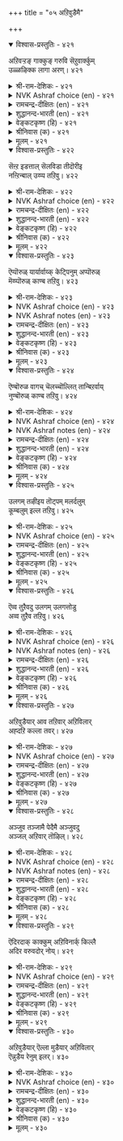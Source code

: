 +++
title = "०५ अऱिवुडैमै"

+++


<details open><summary>विश्वास-प्रस्तुतिः - ४२१</summary>

अऱिवऱ्ऱङ् गाक्कुङ् गरुवि सॆऱुवार्क्कुम्  
उळ्ळऴिक्क लागा अरण्।       ४२१
</details>

<details><summary>श्री-राम-देशिकः - ४२१</summary>

अनर्थोन्मूलने मूलसाधनं ज्ञानमिष्यते ।  
रिपूणां दुष्प्रवेशं तदन्तःप्राकारवद्भवेत् ॥ ४२१॥
</details>

<details><summary>NVK Ashraf choice (en) - ४२१</summary>

०४२१
Wisdom is a weapon of defence,
An inner fortress no foe can raze.
(P.S. Sundaram)
</details>

<details><summary>रामचन्द्र-दीक्षितः (en) - ४२१</summary>

421\. aṟivu, aṟṟam kākkum karuvi; ceṟuvārkkum  
uḷ aḻikkal ākā araṇ.

421\. The weapon of wisdom saves one from evil. It is a citadel which cannot be destroyed by the foe.  
</details>

<details><summary>शुद्धानन्द-भारती (en) - ४२१</summary>

1\. அறிவற்றங் காக்குங் கருவி செறுவார்க்கும்  
உள்ளழிக்க லாகா அரண்.  
Wisdom's weapon wards off all woes  
It is a fort defying foes.        421  
</details>

<details><summary>वेङ्कटकृष्ण (हि) - ४२१</summary>

421
रक्षा हित कै नाश से, बुद्धिरूप औजार ।  
है भी रिपुओं के लिये, दुर्गम दुर्ग आपार ॥
</details>

<details><summary>श्रीनिवास (क) - ४२१</summary>

421. अरिवु ऎन्नुवुदु अळिवुण्टागदन्तॆ रक्षिसुव आयुध; अल्लदॆ शत्रुगळिगू ऎदुरिसलागद भद्रवाद कोटॆ ऎनिसुवुदु.

</details>

<details><summary>मूलम् - ४२१</summary>

अऱिवऱ्ऱङ् गाक्कुङ् गरुवि सॆऱुवार्क्कुम्
उळ्ळऴिक्क लागा अरण्। ४२१
</details>

<details open><summary>विश्वास-प्रस्तुतिः - ४२२</summary>

सॆऩ्ऱ इडत्ताल् सॆलविडा तीदॊरीइ  
नऩ्ऱिन्बाल् उय्प्प तऱिवु।       ४२२
</details>

<details><summary>श्री-राम-देशिकः - ४२२</summary>

निगृह्य चञ्चलं चित्तं दुष्कृत्याद्विनिवर्त्य तत् ।  
नियोजनं च सत्कार्ये ज्ञानप्राप्तेः फलं भवेत् ॥ ४२२॥
</details>

<details><summary>NVK Ashraf choice (en) - ४२२</summary>

०४२२
Wisdom checks the wandering mind
And pulls it from ill to good.
(P.S. Sundaram)
</details>

<details><summary>रामचन्द्र-दीक्षितः (en) - ४२२</summary>

422\. ceṉṟa iṭattāl celaviṭā, tītu orīi,  
naṉṟiṉ pāl uyppatu-aṟivu.

422\. Wisdom bridles the wandering mind, keeps it away from evil and bids it tread the right path.  
</details>

<details><summary>शुद्धानन्द-भारती (en) - ४२२</summary>

2\. சென்ற இடத்தால் செலவிடா தீதொரீஇ  
நன்றின்பால் உய்ப்ப தறிவு.  
Wisdom checks the straying senses  
Expels evils, impels goodness.        422  
</details>

<details><summary>वेङ्कटकृष्ण (हि) - ४२२</summary>

422
मनमाना जाने न दे, पाप-मार्ग से थाम ।  
मन को लाना सुपथ पर, रहा बुद्धि का काम ॥
</details>

<details><summary>श्रीनिवास (क) - ४२२</summary>

422. मनस्सन्नु होदॆडॆगॆल्ला होगलु बिडदॆ, कॆट्ट विचारगळिन्द दूर माडि, ऒळ्ळॆय मार्गदल्लि ऒय्युवुदे अरिवु.

</details>

<details><summary>मूलम् - ४२२</summary>

सॆऩ्ऱ इडत्ताल् सॆलविडा तीदॊरीइ
नऩ्ऱिऩ्पाल् उय्प्प तऱिवु। ४२२
</details>

<details open><summary>विश्वास-प्रस्तुतिः - ४२३</summary>

ऎप्पॊरुळ् यार्यार्वाय्क् केट्पिनुम् अप्पॊरुळ्  
मॆय्प्पॊरुळ् काण्ब तऱिवु।       ४२३
</details>

<details><summary>श्री-राम-देशिकः - ४२३</summary>

बहुभ्यो विषयान् श्रुत्वा तेषु यः क्षेमदायकः ।  
विमृश्य तस्य निश्कर्षे साधनं ज्ञानमुच्यते ॥ ४२३॥
</details>

<details><summary>NVK Ashraf choice (en) - ४२३</summary>

०४२३
The mark of wisdom is to discern the truth
From whatever source it is heard.
(N.V.K. Ashraf)
</details>

<details><summary>NVK Ashraf notes (en) - ४२३</summary>

४२३. Compare with ३५५. "Wisdom is to ascertain reality in whatever way things are presented" - (K. Kannan)
</details>

<details><summary>रामचन्द्र-दीक्षितः (en) - ४२३</summary>

423\. ep poruḷ yār yār vāyk kēṭpiṉum, ap poruḷ  
meyp poruḷ kāṇpatu-aṟivu.

423\. Wisdom seeks the truth of all things which are heard or uttered.  
</details>

<details><summary>शुद्धानन्द-भारती (en) - ४२३</summary>

3\. எப்பொருள் யார்யார்வாய்க் கேட்பினும் அப்பொருள்  
மெய்ப்பொருள் காண்பது அறிவு.  
To grasp the Truth from everywhere  
From everyone is wisdom fair.        423  
</details>

<details><summary>वेङ्कटकृष्ण (हि) - ४२३</summary>

423
चाहे जिससे भी सुनें, कोई भी हो बात ।  
तत्व-बोध उस बात का, बुद्धि युक्तता ज्ञात ॥
</details>

<details><summary>श्रीनिवास (क) - ४२३</summary>

423. याव विषयवन्ने आगलि, यारिन्द केळि तिळिदुकॊण्डरू, आ विषयद सत्यवन्नु कण्डुकॊळ्ळुवुदे शुद्धवाद अरिवु.

</details>

<details><summary>मूलम् - ४२३</summary>

ऎप्पॊरुळ् यार्यार्वाय्क् केट्पिऩुम् अप्पॊरुळ्
मॆय्प्पॊरुळ् काण्ब तऱिवु। ४२३
</details>

<details open><summary>विश्वास-प्रस्तुतिः - ४२४</summary>

ऎण्बॊरुळ वागच् चॆलच्चॊल्लित् तान्बिऱर्वाय्  
नुण्बॊरुळ् काण्ब तऱिवु।       ४२४
</details>

<details><summary>श्री-राम-देशिकः - ४२४</summary>

स्पष्टार्थकं सुविज्ञेयं ज्ञानी वाक्यमुदीरयेत् ।  
श्रुत्वाऽन्यवचनं क्लिष्टमपि विद्याद्विमृश्य च ॥ ४२४॥
</details>

<details><summary>NVK Ashraf choice (en) - ४२४</summary>

०४२४
Wisdom lies in simplifying intricate facts
And grasping that of others, however intricate. *
(N.V.K. Ashraf), (K. Krishnaswamy & Vijaya Ramkumar)
</details>

<details><summary>NVK Ashraf notes (en) - ४२४</summary>

४२४. (K. Krishnaswamy & Vijaya Ramkumar)'s full explanatory translation. "Wisdom lies in making anything easy for others to understand, and easily understanding what others say, however intricate"  
</details>

<details><summary>रामचन्द्र-दीक्षितः (en) - ४२४</summary>

424\. eṇ poruḷavākac celac colli, tāṉ piṟarvāy  
nuṇ poruḷ kāṇpatu-aṟivu.

424\. Wisdom unravels things subtle and seeks them in others.  
</details>

<details><summary>शुद्धानन्द-भारती (en) - ४२४</summary>

4\. எண்பொருள வாகச் செலச்சொல்லித் தான் பிறர்வாய்  
நுண்பொருள் காண்பது அறிவு.  
Speaking out thoughts in clear trends  
Wisdom subtle sense comprehends.        424  
</details>

<details><summary>वेङ्कटकृष्ण (हि) - ४२४</summary>

424
कह प्रभावकर ढंग से, सुगम बना स्वविचार ।  
सुधी समझता अन्य के, सूक्ष्म कथन का सार ॥
</details>

<details><summary>श्रीनिवास (क) - ४२४</summary>

424. तानु ऒन्दु विषयवन्नु हेळुवाग, अदु जॆन्नागि प्रतिफलिसुवन्तॆ सरळवागि, मनमुट्टुवन्तॆ हेळि, इतररिन्द तिळिद विषयगळल्लिरुव सूक्ष्म विचारगळन्नु कण्डुकॊळ्ळुवुदे अरिवु.

</details>

<details><summary>मूलम् - ४२४</summary>

ऎण्बॊरुळ वागच् चॆलच्चॊल्लित् ताऩ्पिऱर्वाय्
नुण्बॊरुळ् काण्ब तऱिवु। ४२४
</details>

<details open><summary>विश्वास-प्रस्तुतिः - ४२५</summary>

उलगम् तऴीइय तॊट्पम् मलर्दलुम्  
कूम्बलुम् इल्ल तऱिवु।       ४२५
</details>

<details><summary>श्री-राम-देशिकः - ४२५</summary>

व्यस्ने च सुखे स्निग्धान् समभावेन पश्यति ।  
महद्भिः स्नेहमाप्नोति ज्ञानवान् ज्ञानसाधनात् ॥ ४२५॥
</details>

<details><summary>NVK Ashraf choice (en) - ४२५</summary>

०४२५
Prudence goes with the world,
But wisdom is not a lotus to open and shut at will. *
(P.S. Sundaram)
</details>

<details><summary>रामचन्द्र-दीक्षितः (en) - ४२५</summary>

425\. ulakam taḻīiyatu oṭpam; malartalum  
kūmpalum illatu-aṟivu.

425\. To befriend the world is wisdom; and wisdom is not inconstant like the flower that blossoms and fades.  
</details>

<details><summary>शुद्धानन्द-भारती (en) - ४२५</summary>

5\. உலகம் தழீஇய தொட்பம் மலர்தலும்  
கூம்பலும் இல்ல தறிவு.  
The wise-world the wise befriend  
They bloom nor gloom, equal in mind.        425  
</details>

<details><summary>वेङ्कटकृष्ण (हि) - ४२५</summary>

425
मैत्री उत्तम जगत की, करते हैं धीमान ।  
खिल कर सकुचाती नहीं, सुधी-मित्रता बान ॥
</details>

<details><summary>श्रीनिवास (क) - ४२५</summary>

425. लोकदल्लि महनीयरादवर स्नेह माडुवुदु, आ स्नेहवु कमलद हूविनन्तॆ ऒम्मॆ अरळुवुदागली, मत्तॊम्मॆ मुच्चिकॊळ्ळुवुदागली इरदॆ, सदा ऒन्दे समनागिरुवन्तॆ माडुवुदु अरिवु.

</details>

<details><summary>मूलम् - ४२५</summary>

उलगम् तऴीइय तॊट्पम् मलर्दलुम्
कूम्बलुम् इल्ल तऱिवु। ४२५
</details>

<details open><summary>विश्वास-प्रस्तुतिः - ४२६</summary>

ऎव्व तुऱैवदु उलगम् उलगत्तोडु  
अव्व तुऱैव तऱिवु।       ४२६
</details>

<details><summary>श्री-राम-देशिकः - ४२६</summary>

सदाचारपरा लोकाः येन यान्ति पथाऽनिशम् ।  
प्रवर्तनं तमालम्ब्य ज्ञानशीलस्य लक्षणम् ॥ ४२६॥
</details>

<details><summary>NVK Ashraf choice (en) - ४२६</summary>

०४२६
It is a part of wisdom to conform
To the ways of the world.
(V.V.S. Aiyar)
</details>

<details><summary>NVK Ashraf notes (en) - ४२६</summary>

४२६. Compare with १४०. "Those are fools, however learned, who have not learnt to walk with the world" - (P.S. Sundaram)
</details>

<details><summary>रामचन्द्र-दीक्षितः (en) - ४२६</summary>

426\. evvatu uṟaivatu ulakam, ulakattoṭu  
avvatu uṟaivatu-aṟivu.

426\. To be one with the world is wisdom.  
</details>

<details><summary>शुद्धानन्द-भारती (en) - ४२६</summary>

6\. எவ்வ துறைவது உலகம் உலகத்தோடு  
அவ்வ துறைவது அறிவு.  
As moves the world so move the wise  
In tune with changing times and ways.        426  
</details>

<details><summary>वेङ्कटकृष्ण (हि) - ४२६</summary>

426
जैसा लोकाचार है, उसके ही उपयुक्त ।  
जो करना है आचारण, वही सुधी के युक्त ॥
</details>

<details><summary>श्रीनिवास (क) - ४२६</summary>

426. लोकवु हेगॆ नडॆदुकॊळ्ळुवुदो अदक्कॆ हॊन्दिकॊण्डन्तॆ तानू बाळुवुदे अरिवु.

</details>

<details><summary>मूलम् - ४२६</summary>

ऎव्व तुऱैवदु उलगम् उलगत्तोडु
अव्व तुऱैव तऱिवु। ४२६
</details>

<details open><summary>विश्वास-प्रस्तुतिः - ४२७</summary>

अऱिवुडैयार् आव तऱिवार् अऱिविलार्  
अह्दऱि कल्ला तवर्।       ४२७
</details>

<details><summary>श्री-राम-देशिकः - ४२७</summary>

पूर्वं भाविफलं ज्ञातुं समर्था ज्ञानिनो मताः ।  
तद् ज्ञातुमसमर्थास्तु मन्तव्या ज्ञानवर्जिताः ॥ ४२७॥
</details>

<details><summary>NVK Ashraf choice (en) - ४२७</summary>

०४२७
The wise know what comes next.
The unwise lack that wisdom.
(P.S. Sundaram), ( Shuddhananda Bharatiar)
</details>

<details><summary>रामचन्द्र-दीक्षितः (en) - ४२७</summary>

427\. aṟivu uṭaiyār āvatu aṟivār; aṟivu ilār  
aḵtu aṟikallātavar.

427\. Wisdom knows the future but not ignorance.  
</details>

<details><summary>शुद्धानन्द-भारती (en) - ४२७</summary>

7\. அறிவுடையார் ஆவ தறிவார் அறிவிலார்  
அஃதறி கல்லா தவர்.  
The wise foresee what is to come  
The unwise lack in that wisdom.        427  
</details>

<details><summary>वेङ्कटकृष्ण (हि) - ४२७</summary>

427
बुद्धिमान वे हैं जिन्हें, है भविष्य का ज्ञान ।  
बुद्धिहीन वे हैं जिन्हें, प्राप्त नहीं वह ज्ञान ॥
</details>

<details><summary>श्रीनिवास (क) - ४२७</summary>

427. अरिवुळ्ळवरु मुन्दॆ आगुवुदन्नु अरियबल्लरु; अरिविल्लदवरु अदन्नरियलु असमर्थरु.

</details>

<details><summary>मूलम् - ४२७</summary>

अऱिवुडैयार् आव तऱिवार् अऱिविलार्
अह्दऱि कल्ला तवर्। ४२७
</details>

<details open><summary>विश्वास-प्रस्तुतिः - ४२८</summary>

अञ्जुव तञ्जामै पेदैमै अञ्जुवदु  
अञ्जल् अऱिवार् तॊऴिल्।       ४२८
</details>

<details><summary>श्री-राम-देशिकः - ४२८</summary>

ये न बिभ्यति ते मूढा दुष्कृत्यात् पापभीतिदात् ।  
भीरुता पापकृत्येषु धीमतां प्रकृतिर्भवेत् ॥ ४२८॥
</details>

<details><summary>NVK Ashraf choice (en) - ४२८</summary>

०४२८
It is folly not to fear what ought to be feared.
The wise dread what ought to be dreaded. *
(Satguru Subramuniyaswami)
</details>

<details><summary>NVK Ashraf notes (en) - ४२८</summary>

४२८. Compare with २०१. "The sinful will not dread; the great will dread the wanton pride of sinful action" - (M.S. Poornalingam Pillai)
</details>

<details><summary>रामचन्द्र-दीक्षितः (en) - ४२८</summary>

428\. añcuvatu añcāmai pētaimai; añcuvatu  
añcal, aṟivār toḻil.

428\. It is folly not to fear what must be feared. It is wisdom to fear what must be feared.  
</details>

<details><summary>शुद्धानन्द-भारती (en) - ४२८</summary>

8\. அஞ்சுவது அஞ்சாமை பேதைமை அஞ்சுவது  
அஞ்சல் அறிவார் தொழில்.  
Fear the frightful and act wisely  
Not to fear the frightful's folly.        428  
</details>

<details><summary>वेङ्कटकृष्ण (हि) - ४२८</summary>

428
निर्भयता भेतव्य से, है जड़ता का नाम ।  
भय रखना भेतव्य से, रहा सुधी का काम ॥
</details>

<details><summary>श्रीनिवास (क) - ४२८</summary>

428. अञ्जबेकाद विषयगळल्लि हॆदरदिरुवुदु मूर्खतनवॆन्निसुवुदु; अञ्जबेकाद विषयगळल्लि अञ्जि नडॆदुकॊळ्ळुवुदे अरिवुळ्ळवर धर्म.

</details>

<details><summary>मूलम् - ४२८</summary>

अञ्जुव तञ्जामै पेदैमै अञ्जुवदु
अञ्जल् अऱिवार् तॊऴिल्। ४२८
</details>

<details open><summary>विश्वास-प्रस्तुतिः - ४२९</summary>

ऎदिरदाक् काक्कुम् अऱिविनार्क् किल्लै  
अदिर वरुवदोर् नोय्।       ४२९
</details>

<details><summary>श्री-राम-देशिकः - ४२९</summary>

भाविशोकोन्मूलनैकदक्षाणां धीमतां पुरा ।  
चित्तक्षोभकरं दुःखं न कदाचिद्भविष्यति ॥ ४२९॥
</details>

<details><summary>NVK Ashraf choice (en) - ४२९</summary>

०४२९
No frightful evil shocks the wise
Who guard against surprises.
( Shuddhananda Bharatiar)
</details>

<details><summary>रामचन्द्र-दीक्षितः (en) - ४२९</summary>

429\. etiratāk kākkum aṟiviṉārkku illai-  
atira varuvatōr nōy.

429\. Men of foresight who guard themselves against coming events know no distress.  
</details>

<details><summary>शुद्धानन्द-भारती (en) - ४२९</summary>

9\. எதிரதாக் காக்கும் அறிவினார்க் கில்லை  
அதிர வருவதோர் நோய்.  
No frightful evil shocks the wise  
Who guard themselves against surprise.        429  
</details>

<details><summary>वेङ्कटकृष्ण (हि) - ४२९</summary>

429
जो भावी को जान कर, रक्षा करता आप ।  
दुःख न दे उस प्राज्ञ को, भयकारी संताप ॥
</details>

<details><summary>श्रीनिवास (क) - ४२९</summary>

429. मुन्दॆ बरुवुदन्नु मॊदले तिळिदुकॊण्डु, तम्मन्नु कादुकॊळ्ळबल्ल अरिवुळ्ळवरिगॆ, तत्तरिसुवन्तॆ बरुव कष्ट नोवुगळॊन्दू इरुवुदिल्ल.

</details>

<details><summary>मूलम् - ४२९</summary>

ऎदिरदाक् काक्कुम् अऱिविऩार्क् किल्लै
अदिर वरुवदोर् नोय्। ४२९
</details>

<details open><summary>विश्वास-प्रस्तुतिः - ४३०</summary>

अऱिवुडैयार् ऎल्ला मुडैयार् अऱिविलार्  
ऎन्नुडैय रेनुम् इलर्।       ४३०
</details>

<details><summary>श्री-राम-देशिकः - ४३०</summary>

विनान्यैः सकलैर्ज्ञानमात्रात् सर्वार्थवान्नरः ।  
ज्ञानाभावे सर्वहीनो भवेत् सर्वार्थवानपि ॥ ४३०॥
</details>

<details><summary>NVK Ashraf choice (en) - ४३०</summary>

०४३०
Those who have wisdom have all:
Fools with all have nothing.
(P.S. Sundaram)
</details>

<details><summary>रामचन्द्र-दीक्षितः (en) - ४३०</summary>

430\. aṟivu uṭaiyār ellām uṭaiyār; aṟivu ilār  
eṉ uṭaiyarēṉum ilar.

430\. The wise possess everything; but the poor are the unwise rich.  
</details>

<details><summary>शुद्धानन्द-भारती (en) - ४३०</summary>

10\. அறிவுடையார் எல்லாம் உடையார் அறிவிலார்  
என்னுடைய ரேனும் இலர்.  
Who have wisdom they are all full  
Whatev'r they own, misfits are nil.        430  
</details>

<details><summary>वेङ्कटकृष्ण (हि) - ४३०</summary>

430
सब धन से संपन्न हैं, जो होते मतिमान ।  
चाहे सब कुछ क्यों न हो, मूर्ख दरिद्र समान ॥
</details>

<details><summary>श्रीनिवास (क) - ४३०</summary>

430. अरिवुळ्लवरु (दरिद्ररागिद्दरू) ऎल्लवन्नू उळ्ळवरु; अरिविल्लदवरु, ऎल्लवन्नु उळ्ळवरागिद्दरू एनू इल्लद दरिद्ररे.
</details>

<details><summary>मूलम् - ४३०</summary>

अऱिवुडैयार् ऎल्ला मुडैयार् अऱिविलार्
ऎऩ्ऩुडैय रेऩुम् इलर्। ४३०
</details>

